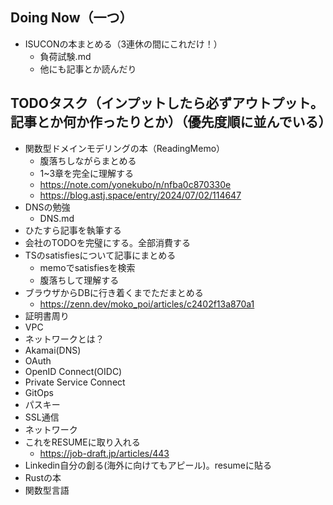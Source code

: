 ## Doing Now（一つ）

- ISUCONの本まとめる（3連休の間にこれだけ！）
    - 負荷試験.md
    - 他にも記事とか読んだり

## TODOタスク（インプットしたら必ずアウトプット。記事とか何か作ったりとか）（優先度順に並んでいる）

- 関数型ドメインモデリングの本（ReadingMemo）
    - 腹落ちしながらまとめる
    - 1~3章を完全に理解する
    - https://note.com/yonekubo/n/nfba0c870330e
    - https://blog.astj.space/entry/2024/07/02/114647
- DNSの勉強
    - DNS.md
- ひたすら記事を執筆する
- 会社のTODOを完璧にする。全部消費する
- TSのsatisfiesについて記事にまとめる
    - memoでsatisfiesを検索
    - 腹落ちして理解する
- ブラウザからDBに行き着くまでただまとめる
    - https://zenn.dev/moko_poi/articles/c2402f13a870a1
- 証明書周り
- VPC
- ネットワークとは？
- Akamai(DNS)
- OAuth
- OpenID Connect(OIDC)
- Private Service Connect
- GitOps
- パスキー
- SSL通信
- ネットワーク
- これをRESUMEに取り入れる
    - https://job-draft.jp/articles/443
- Linkedin自分の創る(海外に向けてもアピール)。resumeに貼る
- Rustの本
- 関数型言語
